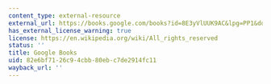 ```yaml
---
content_type: external-resource
external_url: https://books.google.com/books?id=8E3yVlUUK9AC&lpg=PP1&dq=mitchell%20landscape%20and%20power&pg=PA5#v=onepage&q&f=false
has_external_license_warning: true
license: https://en.wikipedia.org/wiki/All_rights_reserved
status: ''
title: Google Books
uid: 82e6bf71-26c9-4cbb-80eb-c7de2914fc11
wayback_url: ''
---
```

